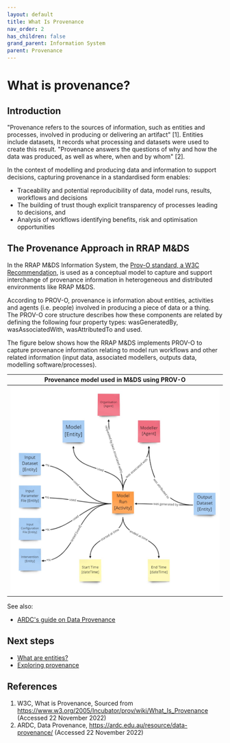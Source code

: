 ```yaml
---
layout: default
title: What Is Provenance
nav_order: 2
has_children: false
grand_parent: Information System
parent: Provenance
---
```

# What is provenance?

## Introduction

"Provenance refers to the sources of information, such as entities and processes, involved in producing or delivering an artifact" [1]. Entities include datasets, It records what processing and datasets were used to create this result. "Provenance answers the questions of why and how the data was produced, as well as where, when and by whom" [2]. 

In the context of modelling and producing data and information to support decisions, capturing provenance in a standardised form enables:
* Traceability and potential reproducibility of data, model runs, results, workflows and decisions
* The building of trust though explicit transparency of processes leading to decisions, and
* Analysis of workflows identifying benefits, risk and optimisation opportunities


## The Provenance Approach in RRAP M&DS

In the RRAP M&DS Information System, the [Prov-O standard, a W3C Recommendation](https://www.w3.org/TR/prov-o/), is used as a conceptual model to capture and support interchange of provenance information in heterogeneous and distributed environments like RRAP M&DS. 

According to PROV-O, provenance is information about entities, activities and agents (i.e. people) involved in producing a piece of data or a thing. The PROV-O core structure describes how these components are related by defining the following four property types: wasGeneratedBy, wasAssociatedWith, wasAttributedTo and used. 

The figure below shows how the RRAP M&DS implements PROV-O to capture provenance information relating to model run workflows and other related information (input data, associated modellers, outputs data, modelling software/processes).


| Provenance model used in M&DS using PROV-O |
|:-:|
|<img src="../../../assets/images/provenance/provenance-abstract-model.jpg" alt="drawing" width="600"/>|


See also:
* [ARDC's guide on Data Provenance](https://ardc.edu.au/resource/data-provenance/)

## Next steps

* [What are entities?](/rrap-mds-knowledge-hub/information-system/provenance/whatisprovenance/what-are-entities.html)
* [Exploring provenance](/rrap-mds-knowledge-hub/information-system/provenance/exploring-provenance/) 

## References

1. W3C, What is Provenance, Sourced from https://www.w3.org/2005/Incubator/prov/wiki/What_Is_Provenance (Accessed 22 November 2022)
2. ARDC, Data Provenance, https://ardc.edu.au/resource/data-provenance/ (Accessed 22 November 2022)
 